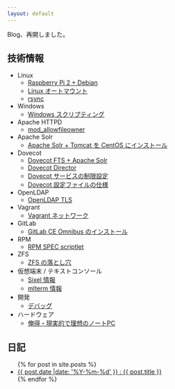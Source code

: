 ```yaml
---
layout: default
---
```

Blog、再開しました。

技術情報
----------------------------------------------------------------------

  * Linux
      * [Raspberry Pi 2 + Debian](linux/debian/rpi2.md)
      * [Linux オートマウント](linux/autofs.md)
      * [rsync](linux/rsync.md)
  * Windows
      * [Windows スクリプティング](windows/script.md)
  * Apache HTTPD
      * [mod_allowfileowner](apache/mod-allowfileowner.md)
  * Apache Solr
      * [Apache Solr + Tomcat を CentOS にインストール](solr/solr-centos.md)
  * Dovecot
      * [Dovecot FTS + Apache Solr](dovecot/fts-solr.md)
      * [Dovecot Director](dovecot/director.md)
      * [Dovecot サービスの制限設定](dovecot/limit.md)
      * [Dovecot 設定ファイルの仕様](dovecot/configfile)
  * OpenLDAP
      * [OpenLDAP TLS](openldap/tls.md)
  * Vagrant
      * [Vagrant ネットワーク](vagrant/network.md)
  * GitLab
      * [GitLab CE Omnibus のインストール](gitlab/install-omnibus.md)
  * RPM
      * [RPM SPEC scriptlet](rpm/scriptlet.md)
  * ZFS
      * [ZFS の落とし穴](zfs/pitfall.md)
  * 仮想端末 / テキストコンソール
      * [Sixel 情報](vt/sixel.md)
      * [mlterm 情報](vt/mlterm.md)
  * 開発
      * [デバッグ](development/debug.md)
  * ハードウェア
      * [俺得・現実的で理想のノートPC](hardware/fav-pc.md)

日記
----------------------------------------------------------------------
<ul>
{% for post in site.posts %}
<li>
  <a href="{{ post.url }}">{{ post.date |date: '%Y-%m-%d' }} : {{ post.title }}</a>
</li>
{% endfor %}
</ul>
